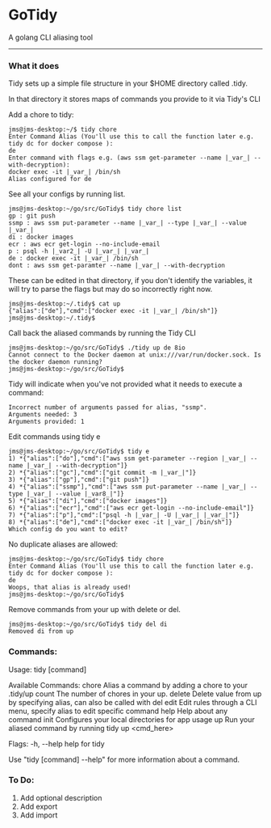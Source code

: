 # GoTidy

A golang CLI aliasing tool

--------------------------------------------------------------------
### What it does
Tidy sets up a simple file structure in your $HOME directory called .tidy. 


In that directory it stores maps of commands you provide to it via Tidy's CLI

Add a chore to tidy:

```
jms@jms-desktop:~/$ tidy chore
Enter Command Alias (You'll use this to call the function later e.g. tidy dc for docker compose ): 
de
Enter command with flags e.g. (aws ssm get-parameter --name |_var_| --with-decryption): 
docker exec -it |_var_| /bin/sh
Alias configured for de
```

See all your configs by running list.

```
jms@jms-desktop:~/go/src/GoTidy$ tidy chore list
gp : git push
ssmp : aws ssm put-parameter --name |_var_| --type |_var_| --value |_var_|
di : docker images
ecr : aws ecr get-login --no-include-email
p : psql -h |_var2_| -U |_var_| |_var_|
de : docker exec -it |_var_| /bin/sh
dont : aws ssm get-paramter --name |_var_| --with-decryption

```

These can be edited in that directory, if you don't identify the variables, it will try to parse the flags but may do so incorrectly right now. 


```
jms@jms-desktop:~/.tidy$ cat up
{"alias":["de"],"cmd":["docker exec -it |_var_| /bin/sh"]}
jms@jms-desktop:~/.tidy$ 
```

Call back the aliased commands by running the Tidy CLI

```
jms@jms-desktop:~/go/src/GoTidy$ ./tidy up de 8io
Cannot connect to the Docker daemon at unix:///var/run/docker.sock. Is the docker daemon running?
jms@jms-desktop:~/go/src/GoTidy$ 

```

Tidy will indicate when you've not provided what it needs to execute a command:

```
Incorrect number of arguments passed for alias, "ssmp".
Arguments needed: 3
Arguments provided: 1
```

Edit commands using tidy e

```
jms@jms-desktop:~/go/src/GoTidy$ tidy e
1) *{"alias":["do"],"cmd":["aws ssm get-parameter --region |_var_| --name |_var_| --with-decryption"]}
2) *{"alias":["gc"],"cmd":["git commit -m |_var_|"]}
3) *{"alias":["gp"],"cmd":["git push"]}
4) *{"alias":["ssmp"],"cmd":["aws ssm put-parameter --name |_var_| --type |_var_| --value |_var8_|"]}
5) *{"alias":["di"],"cmd":["docker images"]}
6) *{"alias":["ecr"],"cmd":["aws ecr get-login --no-include-email"]}
7) *{"alias":["p"],"cmd":["psql -h |_var_| -U |_var_| |_var_|"]}
8) *{"alias":["de"],"cmd":["docker exec -it |_var_| /bin/sh"]}
Which config do you want to edit?

```

No duplicate aliases are allowed:

```
jms@jms-desktop:~/go/src/GoTidy$ tidy chore
Enter Command Alias (You'll use this to call the function later e.g. tidy dc for docker compose ): 
de
Woops, that alias is already used!
jms@jms-desktop:~/go/src/GoTidy$ 

```

Remove commands from your up with delete or del. 


```
jms@jms-desktop:~/go/src/GoTidy$ tidy del di
Removed di from up
```

### Commands:
Usage:
  tidy [command]

Available Commands:
  chore       Alias a command by adding a chore to your .tidy/up
  count       The number of chores in your up.
  delete      Delete value from up by specifying alias, can also be called with del
  edit        Edit rules through a CLI menu, specify alias to edit specific command
  help        Help about any command
  init        Configures your local directories for app usage
  up          Run your aliased command by running tidy up <cmd_here>

Flags:
  -h, --help   help for tidy

Use "tidy [command] --help" for more information about a command.
### To Do:

1. Add optional description
2. Add export
3. Add import